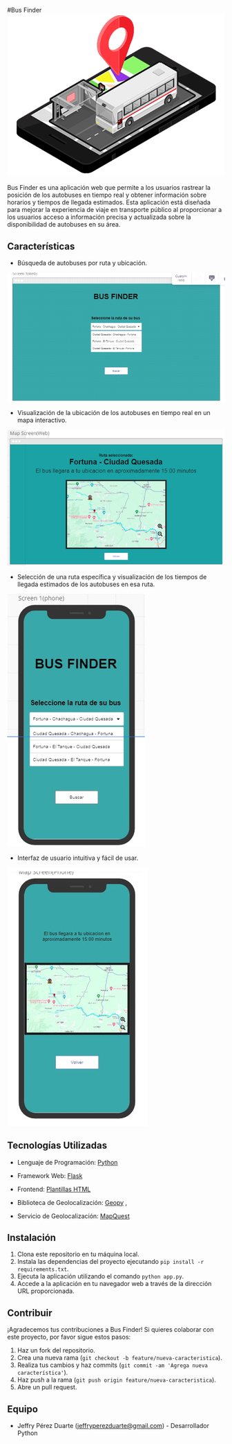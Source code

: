 #Bus Finder
![](/Concepto/Banner.png)

Bus Finder es una aplicación web que permite a los usuarios rastrear la posición de los autobuses en tiempo real y obtener información sobre horarios y tiempos de llegada estimados. Esta aplicación está diseñada para mejorar la experiencia de viaje en transporte público al proporcionar a los usuarios acceso a información precisa y actualizada sobre la disponibilidad de autobuses en su área.

## Características

- Búsqueda de autobuses por ruta y ubicación.

![](/Concepto/image1.png)

- Visualización de la ubicación de los autobuses en tiempo real en un mapa interactivo.

![](/Concepto/image3.png)

- Selección de una ruta específica y visualización de los tiempos de llegada estimados de los autobuses en esa ruta.

![](/Concepto/image4.png)


- Interfaz de usuario intuitiva y fácil de usar.

![](/Concepto/image5.png)

## Tecnologías Utilizadas
- Lenguaje de Programación: [Python](https://www.python.org/)

- Framework Web: [Flask](https://flask.palletsprojects.com/en/3.0.x/)

- Frontend: [Plantillas HTML](https://www.bootstrapcdn.com/bootswatch/)

- Biblioteca de Geolocalización: [Geopy](https://geopy.readthedocs.io/en/stable/#) ,

- Servicio de Geolocalización: [MapQuest](https://developer.mapquest.com/documentation/)

## Instalación

1. Clona este repositorio en tu máquina local.
2. Instala las dependencias del proyecto ejecutando `pip install -r requirements.txt`.
3. Ejecuta la aplicación utilizando el comando `python app.py`.
4. Accede a la aplicación en tu navegador web a través de la dirección URL proporcionada.

## Contribuir
¡Agradecemos tus contribuciones a Bus Finder! Si quieres colaborar con este proyecto, por favor sigue estos pasos:

1. Haz un fork del repositorio.
2. Crea una nueva rama (`git checkout -b feature/nueva-caracteristica`).
3. Realiza tus cambios y haz commits (`git commit -am 'Agrega nueva característica'`).
4. Haz push a la rama (`git push origin feature/nueva-caracteristica`).
5. Abre un pull request.

## Equipo

- Jeffry Pérez Duarte (jeffryperezduarte@gmail.com) - Desarrollador Python



